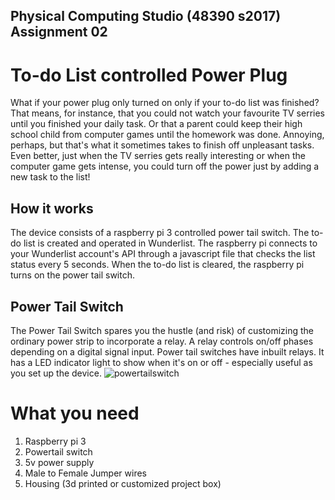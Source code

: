## Physical Computing Studio (48390 s2017) Assignment 02

# To-do List controlled Power Plug

What if your power plug only turned on only if your to-do list was finished? That means, for instance, that you could not watch your favourite TV serries until you finished your daily task. Or that a parent could keep their high school child from computer games until the homework was done. Annoying, perhaps, but that's what it sometimes takes to finish off unpleasant tasks. Even better, just when the TV serries gets really interesting or when the computer game gets intense, you could turn off the power just by adding a new task to the list!

## How it works

The device consists of a raspberry pi 3 controlled power tail switch. The to-do list is created and operated in Wunderlist. The raspberry pi connects to your Wunderlist account's API through a javascript file that checks the list status every 5 seconds. When the to-do list is cleared, the raspberry pi turns on the power tail switch.

## Power Tail Switch

The Power Tail Switch spares you the hustle (and risk) of customizing the ordinary power strip to incorporate a relay. A relay controls on/off phases depending on a digital signal input. Power tail switches have inbuilt relays. It has a LED indicator light to show when it's on or off - especially useful as you set up the device.
![powertailswitch](https://cloud.githubusercontent.com/assets/25465148/24255447/edc45a08-0fbb-11e7-8dc7-aea1863c57dc.jpg)

# What you need

1. Raspberry pi 3
2. Powertail switch
3. 5v power supply
4. Male to Female Jumper wires
5. Housing (3d printed or customized project box)

